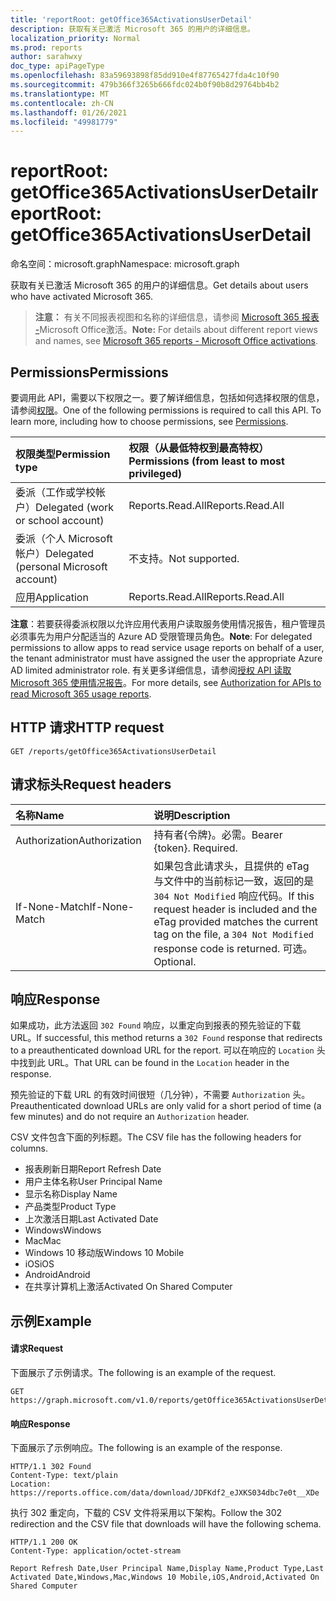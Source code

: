 ```yaml
---
title: 'reportRoot: getOffice365ActivationsUserDetail'
description: 获取有关已激活 Microsoft 365 的用户的详细信息。
localization_priority: Normal
ms.prod: reports
author: sarahwxy
doc_type: apiPageType
ms.openlocfilehash: 83a59693898f85dd910e4f87765427fda4c10f90
ms.sourcegitcommit: 479b366f3265b666fdc024b0f90b8d29764bb4b2
ms.translationtype: MT
ms.contentlocale: zh-CN
ms.lasthandoff: 01/26/2021
ms.locfileid: "49981779"
---
```

# <a name="reportroot-getoffice365activationsuserdetail"></a><span data-ttu-id="50ebb-103">reportRoot: getOffice365ActivationsUserDetail</span><span class="sxs-lookup"><span data-stu-id="50ebb-103">reportRoot: getOffice365ActivationsUserDetail</span></span>

<span data-ttu-id="50ebb-104">命名空间：microsoft.graph</span><span class="sxs-lookup"><span data-stu-id="50ebb-104">Namespace: microsoft.graph</span></span>

<span data-ttu-id="50ebb-105">获取有关已激活 Microsoft 365 的用户的详细信息。</span><span class="sxs-lookup"><span data-stu-id="50ebb-105">Get details about users who have activated Microsoft 365.</span></span>

> <span data-ttu-id="50ebb-106">**注意：** 有关不同报表视图和名称的详细信息，请参阅 [Microsoft 365 报表 -](https://support.office.com/client/Office-activations-87c24ae2-82e0-4d1e-be01-c3bcc3f18c60)Microsoft Office激活。</span><span class="sxs-lookup"><span data-stu-id="50ebb-106">**Note:** For details about different report views and names, see [Microsoft 365 reports - Microsoft Office activations](https://support.office.com/client/Office-activations-87c24ae2-82e0-4d1e-be01-c3bcc3f18c60).</span></span>

## <a name="permissions"></a><span data-ttu-id="50ebb-107">Permissions</span><span class="sxs-lookup"><span data-stu-id="50ebb-107">Permissions</span></span>

<span data-ttu-id="50ebb-p101">要调用此 API，需要以下权限之一。要了解详细信息，包括如何选择权限的信息，请参阅[权限](/graph/permissions-reference)。</span><span class="sxs-lookup"><span data-stu-id="50ebb-p101">One of the following permissions is required to call this API. To learn more, including how to choose permissions, see [Permissions](/graph/permissions-reference).</span></span>

| <span data-ttu-id="50ebb-110">权限类型</span><span class="sxs-lookup"><span data-stu-id="50ebb-110">Permission type</span></span>                        | <span data-ttu-id="50ebb-111">权限（从最低特权到最高特权）</span><span class="sxs-lookup"><span data-stu-id="50ebb-111">Permissions (from least to most privileged)</span></span> |
| :------------------------------------- | :--------------------------------------- |
| <span data-ttu-id="50ebb-112">委派（工作或学校帐户）</span><span class="sxs-lookup"><span data-stu-id="50ebb-112">Delegated (work or school account)</span></span>     | <span data-ttu-id="50ebb-113">Reports.Read.All</span><span class="sxs-lookup"><span data-stu-id="50ebb-113">Reports.Read.All</span></span>                         |
| <span data-ttu-id="50ebb-114">委派（个人 Microsoft 帐户）</span><span class="sxs-lookup"><span data-stu-id="50ebb-114">Delegated (personal Microsoft account)</span></span> | <span data-ttu-id="50ebb-115">不支持。</span><span class="sxs-lookup"><span data-stu-id="50ebb-115">Not supported.</span></span>                           |
| <span data-ttu-id="50ebb-116">应用</span><span class="sxs-lookup"><span data-stu-id="50ebb-116">Application</span></span>                            | <span data-ttu-id="50ebb-117">Reports.Read.All</span><span class="sxs-lookup"><span data-stu-id="50ebb-117">Reports.Read.All</span></span>                         |

<span data-ttu-id="50ebb-118">**注意**：若要获得委派权限以允许应用代表用户读取服务使用情况报告，租户管理员必须事先为用户分配适当的 Azure AD 受限管理员角色。</span><span class="sxs-lookup"><span data-stu-id="50ebb-118">**Note**: For delegated permissions to allow apps to read service usage reports on behalf of a user, the tenant administrator must have assigned the user the appropriate Azure AD limited administrator role.</span></span> <span data-ttu-id="50ebb-119">有关更多详细信息，请参阅[授权 API 读取 Microsoft 365 使用情况报告](/graph/reportroot-authorization)。</span><span class="sxs-lookup"><span data-stu-id="50ebb-119">For more details, see [Authorization for APIs to read Microsoft 365 usage reports](/graph/reportroot-authorization).</span></span>

## <a name="http-request"></a><span data-ttu-id="50ebb-120">HTTP 请求</span><span class="sxs-lookup"><span data-stu-id="50ebb-120">HTTP request</span></span>


<!-- { "blockType": "ignored" } --> 

```http
GET /reports/getOffice365ActivationsUserDetail
```

## <a name="request-headers"></a><span data-ttu-id="50ebb-121">请求标头</span><span class="sxs-lookup"><span data-stu-id="50ebb-121">Request headers</span></span>

| <span data-ttu-id="50ebb-122">名称</span><span class="sxs-lookup"><span data-stu-id="50ebb-122">Name</span></span>          | <span data-ttu-id="50ebb-123">说明</span><span class="sxs-lookup"><span data-stu-id="50ebb-123">Description</span></span>                              |
| :------------ | :--------------------------------------- |
| <span data-ttu-id="50ebb-124">Authorization</span><span class="sxs-lookup"><span data-stu-id="50ebb-124">Authorization</span></span> | <span data-ttu-id="50ebb-p103">持有者{令牌}。必需。</span><span class="sxs-lookup"><span data-stu-id="50ebb-p103">Bearer {token}. Required.</span></span>                |
| <span data-ttu-id="50ebb-127">If-None-Match</span><span class="sxs-lookup"><span data-stu-id="50ebb-127">If-None-Match</span></span> | <span data-ttu-id="50ebb-128">如果包含此请求头，且提供的 eTag 与文件中的当前标记一致，返回的是 `304 Not Modified` 响应代码。</span><span class="sxs-lookup"><span data-stu-id="50ebb-128">If this request header is included and the eTag provided matches the current tag on the file, a `304 Not Modified` response code is returned.</span></span> <span data-ttu-id="50ebb-129">可选。</span><span class="sxs-lookup"><span data-stu-id="50ebb-129">Optional.</span></span> |

## <a name="response"></a><span data-ttu-id="50ebb-130">响应</span><span class="sxs-lookup"><span data-stu-id="50ebb-130">Response</span></span>

<span data-ttu-id="50ebb-131">如果成功，此方法返回 `302 Found` 响应，以重定向到报表的预先验证的下载 URL。</span><span class="sxs-lookup"><span data-stu-id="50ebb-131">If successful, this method returns a `302 Found` response that redirects to a preauthenticated download URL for the report.</span></span> <span data-ttu-id="50ebb-132">可以在响应的 `Location` 头中找到此 URL。</span><span class="sxs-lookup"><span data-stu-id="50ebb-132">That URL can be found in the `Location` header in the response.</span></span>

<span data-ttu-id="50ebb-133">预先验证的下载 URL 的有效时间很短（几分钟），不需要 `Authorization` 头。</span><span class="sxs-lookup"><span data-stu-id="50ebb-133">Preauthenticated download URLs are only valid for a short period of time (a few minutes) and do not require an `Authorization` header.</span></span>

<span data-ttu-id="50ebb-134">CSV 文件包含下面的列标题。</span><span class="sxs-lookup"><span data-stu-id="50ebb-134">The CSV file has the following headers for columns.</span></span>

- <span data-ttu-id="50ebb-135">报表刷新日期</span><span class="sxs-lookup"><span data-stu-id="50ebb-135">Report Refresh Date</span></span>
- <span data-ttu-id="50ebb-136">用户主体名称</span><span class="sxs-lookup"><span data-stu-id="50ebb-136">User Principal Name</span></span>
- <span data-ttu-id="50ebb-137">显示名称</span><span class="sxs-lookup"><span data-stu-id="50ebb-137">Display Name</span></span>
- <span data-ttu-id="50ebb-138">产品类型</span><span class="sxs-lookup"><span data-stu-id="50ebb-138">Product Type</span></span>
- <span data-ttu-id="50ebb-139">上次激活日期</span><span class="sxs-lookup"><span data-stu-id="50ebb-139">Last Activated Date</span></span>
- <span data-ttu-id="50ebb-140">Windows</span><span class="sxs-lookup"><span data-stu-id="50ebb-140">Windows</span></span>
- <span data-ttu-id="50ebb-141">Mac</span><span class="sxs-lookup"><span data-stu-id="50ebb-141">Mac</span></span>
- <span data-ttu-id="50ebb-142">Windows 10 移动版</span><span class="sxs-lookup"><span data-stu-id="50ebb-142">Windows 10 Mobile</span></span>
- <span data-ttu-id="50ebb-143">iOS</span><span class="sxs-lookup"><span data-stu-id="50ebb-143">iOS</span></span>
- <span data-ttu-id="50ebb-144">Android</span><span class="sxs-lookup"><span data-stu-id="50ebb-144">Android</span></span>
- <span data-ttu-id="50ebb-145">在共享计算机上激活</span><span class="sxs-lookup"><span data-stu-id="50ebb-145">Activated On Shared Computer</span></span>

## <a name="example"></a><span data-ttu-id="50ebb-146">示例</span><span class="sxs-lookup"><span data-stu-id="50ebb-146">Example</span></span>

#### <a name="request"></a><span data-ttu-id="50ebb-147">请求</span><span class="sxs-lookup"><span data-stu-id="50ebb-147">Request</span></span>

<span data-ttu-id="50ebb-148">下面展示了示例请求。</span><span class="sxs-lookup"><span data-stu-id="50ebb-148">The following is an example of the request.</span></span>


<!--{
  "blockType": "ignored",
  "isComposable": true,
  "name": "reportroot_getoffice365activationsuserdetail"
}-->

```msgraph-interactive
GET https://graph.microsoft.com/v1.0/reports/getOffice365ActivationsUserDetail
```


#### <a name="response"></a><span data-ttu-id="50ebb-149">响应</span><span class="sxs-lookup"><span data-stu-id="50ebb-149">Response</span></span>

<span data-ttu-id="50ebb-150">下面展示了示例响应。</span><span class="sxs-lookup"><span data-stu-id="50ebb-150">The following is an example of the response.</span></span>

<!-- {
  "blockType": "response",
  "truncated": true,
  "@odata.type": "microsoft.graph.report"
} -->

```http
HTTP/1.1 302 Found
Content-Type: text/plain
Location: https://reports.office.com/data/download/JDFKdf2_eJXKS034dbc7e0t__XDe
```

<span data-ttu-id="50ebb-151">执行 302 重定向，下载的 CSV 文件将采用以下架构。</span><span class="sxs-lookup"><span data-stu-id="50ebb-151">Follow the 302 redirection and the CSV file that downloads will have the following schema.</span></span>

<!-- { "blockType": "ignored" } --> 

```http
HTTP/1.1 200 OK
Content-Type: application/octet-stream

Report Refresh Date,User Principal Name,Display Name,Product Type,Last Activated Date,Windows,Mac,Windows 10 Mobile,iOS,Android,Activated On Shared Computer
```
<!-- uuid: 8fcb5dbc-d5aa-4681-8e31-b001d5168d79 
2015-10-25 14:57:30 UTC -->
<!-- {
  "type": "#page.annotation",
  "description": "Example",
  "keywords": "",
  "section": "documentation",
  "tocPath": "",
  "suppressions": [
  ]
}-->

